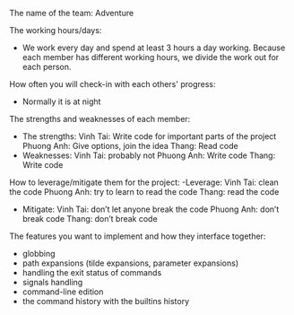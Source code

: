 The name of the team: Adventure



The working hours/days:
- We work every day and spend at least 3 hours a day working. Because each member has different working hours, we divide the work out for each person.



How often you will check-in with each others' progress:
- Normally it is at night



The strengths and weaknesses of each member:
- The strengths:
Vinh Tai: Write code for important parts of the project
Phuong Anh: Give options, join the idea
Thang: Read code
- Weaknesses:
Vinh Tai: probably not
Phuong Anh: Write code
Thang: Write code



How to leverage/mitigate them for the project:
-Leverage:
Vinh Tai: clean the code
Phuong Anh: try to learn to read the code
Thang: read the code
- Mitigate:
Vinh Tai: don’t let anyone break the code
Phuong Anh: don’t break code
Thang: don’t break code



The features you want to implement and how they interface together:
  - globbing
  - path expansions (tilde expansions, parameter expansions)
  - handling the exit status of commands
  - signals handling
  - command-line edition
  - the command history with the builtins history
  
